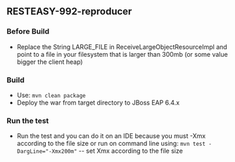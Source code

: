 RESTEASY-992-reproducer
--

### Before Build

- Replace the String LARGE_FILE in ReceiveLargeObjectResourceImpl and point to a file in your filesystem that is larger than 300mb (or some value bigger the client heap)

### Build

- Use: `mvn clean package`- Deploy the war from target directory to JBoss EAP 6.4.x
### Run the test

- Run the test and you can do it on an IDE because you must -Xmx according to the file size or run on command line using: `mvn test -DargLine="-Xmx200m"`  -- set Xmx according to the file size
